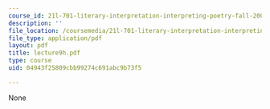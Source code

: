 ```yaml
---
course_id: 21l-701-literary-interpretation-interpreting-poetry-fall-2003
description: ''
file_location: /coursemedia/21l-701-literary-interpretation-interpreting-poetry-fall-2003/04943f25809cbb99274c691abc9b73f5_lecture9h.pdf
file_type: application/pdf
layout: pdf
title: lecture9h.pdf
type: course
uid: 04943f25809cbb99274c691abc9b73f5

---
```

None
